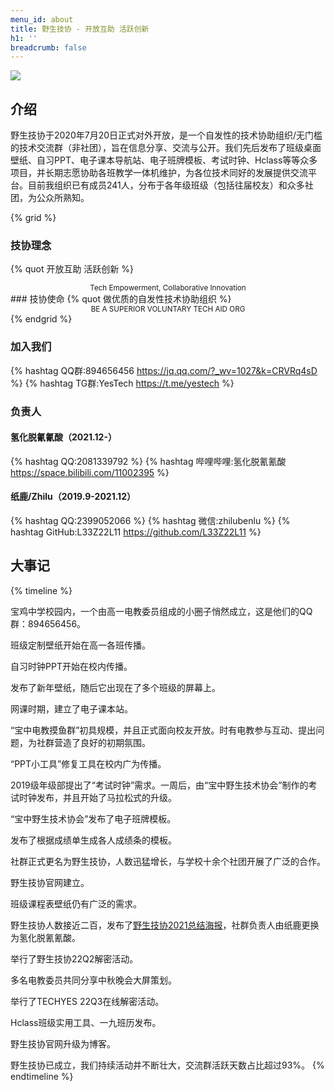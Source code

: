 ```yaml
---
menu_id: about
title: 野生技协 - 开放互助 活跃创新
h1: ''
breadcrumb: false
---
```

<img src="/static/TECHYES_logo.svg">

## 介绍

<span class="font-sht">野生技协</span>于2020年7月20日正式对外开放，是一个自发性的技术协助组织/无门槛的技术交流群（非社团），旨在信息分享、交流与公开。我们先后发布了班级桌面壁纸、自习PPT、电子课本导航站、电子班牌模板、考试时钟、Hclass等等众多项目，并长期志愿协助各班教学一体机维护，为各位技术同好的发展提供交流平台。目前我组织已有成员241人，分布于各年级班级（包括往届校友）和众多社团，为公众所熟知。

{% grid %}
<!-- cell -->
### <i class="fa-solid fa-star"></i><span class="font-sht">技协</span>理念
{% quot 开放互助 活跃创新 %}
<center><small>Tech Empowerment, Collaborative Innovation</small></center>
<!-- cell -->
### <i class="fa-solid fa-heart"></i><span class="font-sht">技协</span>使命
{% quot 做优质的自发性技术协助组织 %}
<center><small>BE A SUPERIOR VOLUNTARY TECH AID ORG</small></center>
{% endgrid %}

### 加入我们
{% hashtag QQ群:894656456 https://jq.qq.com/?_wv=1027&k=CRVRq4sD %}
{% hashtag TG群:YesTech https://t.me/yestech %}

### 负责人

#### 氢化脱氰氰酸（2021.12-）
{% hashtag QQ:2081339792 %}
{% hashtag 哔哩哔哩:氢化脱氰氰酸 https://space.bilibili.com/11002395 %}

#### 纸鹿/Zhilu（2019.9-2021.12）
{% hashtag QQ:2399052066 %}
{% hashtag 微信:zhilubenlu %}
{% hashtag GitHub:L33Z22L11 https://github.com/L33Z22L11 %}

## 大事记
{% timeline %}
<!-- node 2019年9月12日 -->
宝鸡中学校园内，一个由高一电教委员组成的小圈子悄然成立，这是他们的QQ群：894656456。
<!-- node 2019年9月22日 -->
班级定制壁纸开始在高一各班传播。
<!-- node 2019年12月1日 -->
自习时钟PPT开始在校内传播。
<!-- node 2020年1月1日 -->
发布了新年壁纸，随后它出现在了多个班级的屏幕上。
<!-- node 2020年2月6日 -->
网课时期，建立了电子课本站。
<!-- node 2020年7月20日 -->
“宝中电教摸鱼群”初具规模，并且正式面向校友开放。时有电教参与互动、提出问题，为社群营造了良好的初期氛围。
<!-- node 2020年8月23日 -->
“PPT小工具”修复工具在校内广为传播。
<!-- node 2021年3月23日 -->
2019级年级部提出了“考试时钟”需求。一周后，由“宝中野生技术协会”制作的考试时钟发布，并且开始了马拉松式的升级。
<!-- node 2021年4月9日 -->
“宝中野生技术协会”发布了电子班牌模板。
<!-- node 2021年5月4日 -->
发布了根据成绩单生成各人成绩条的模板。
<!-- node 2021年5月12日 -->
社群正式更名为<span class="font-sht">野生技协</span>，人数迅猛增长，与学校十余个社团开展了广泛的合作。
<!-- node 2021年8月8日 -->
<span class="font-sht">野生技协</span>官网建立。
<!-- node 2021年11月27日 -->
班级课程表壁纸仍有广泛的需求。
<!-- node 2021年12月26日 -->
<span class="font-sht">野生技协</span>人数接近二百，发布了[<span class="font-sht">野生技协</span>2021总结海报](/202112/summary-2021)，社群负责人由纸鹿更换为氢化脱氰氰酸。
<!-- node 2022年3月17日 -->
举行了<span class="font-sht">野生技协</span>22Q2解密活动。
<!-- node 2022年8月15日 -->
多名电教委员共同分享中秋晚会大屏策划。
<!-- node 2022年9月14日 -->
举行了TECHYES 22Q3在线解密活动。
<!-- node 2023年1月1日 -->
Hclass班级实用工具、一九班历发布。
<!-- node 2024年2月3日 -->
<span class="font-sht">野生技协</span>官网升级为博客。
<!-- node 今天 -->
<span class="font-sht">野生技协</span>已成立<uptime></uptime>，我们持续活动并不断壮大，交流群活跃天数占比超过93%。
{% endtimeline %}
